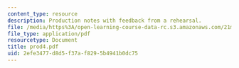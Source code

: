 ```yaml
---
content_type: resource
description: Production notes with feedback from a rehearsal.
file: /media/https%3A/open-learning-course-data-rc.s3.amazonaws.com/21m-873-theater-arts-topics-suburbia-january-iap-2008/2efe3477d8d5f37af8295b4941b0dc75_prod4.pdf
file_type: application/pdf
resourcetype: Document
title: prod4.pdf
uid: 2efe3477-d8d5-f37a-f829-5b4941b0dc75
---
```

